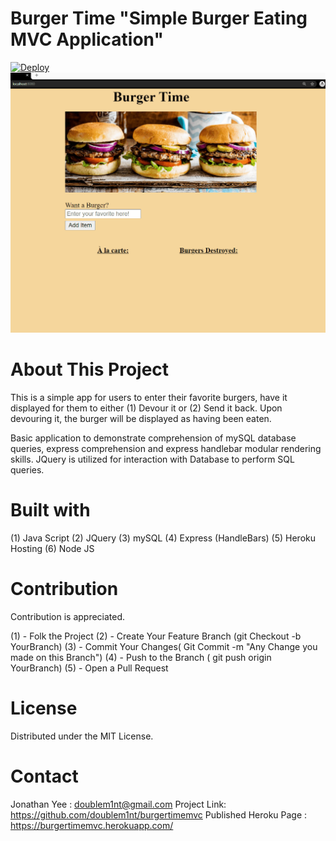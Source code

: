 # Burger Time "Simple Burger Eating MVC Application"
[![Deploy](https://www.herokucdn.com/deploy/button.svg)](https://burgertimemvc.herokuapp.com/)
![Burger Time](.\public\assets\img\demo.gif?raw=true "Burger Time")

# About This Project

This is a simple app for users to enter their favorite burgers, have it displayed for them to either (1) Devour it or (2) Send it back. Upon devouring it, the burger will be displayed as having been eaten. 

Basic application to demonstrate comprehension of mySQL database queries, express comprehension and express handlebar modular rendering skills. JQuery is utilized for interaction with Database to perform SQL queries. 

# Built with
(1) Java Script
(2) JQuery
(3) mySQL
(4) Express (HandleBars)
(5) Heroku Hosting
(6) Node JS

# Contribution
Contribution is appreciated.

(1) - Folk the Project
(2) - Create Your Feature Branch (git Checkout -b YourBranch)
(3) - Commit Your Changes( Git Commit -m "Any Change you made on this Branch")
(4) - Push to the Branch ( git push origin YourBranch)
(5) - Open a Pull Request 

# License 
Distributed under the MIT License.


# Contact
Jonathan Yee : doublem1nt@gmail.com
Project Link: https://github.com/doublem1nt/burgertimemvc
Published Heroku Page : https://burgertimemvc.herokuapp.com/




 